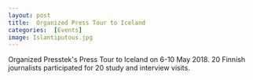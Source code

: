 ```yaml
---
layout: post 
title:  Organized Press Tour to Iceland 
categories:  [Events]
image: Islantiputous.jpg
---
```

Organized Presstek's Press Tour to Iceland on 6-10 May 2018. 20 Finnish journalists participated for 20 study and interview visits.
